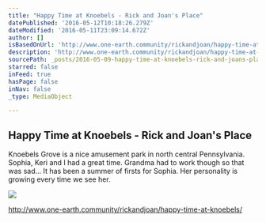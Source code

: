 ```yaml
---
title: "Happy Time at Knoebels - Rick and Joan's Place"
datePublished: '2016-05-12T10:18:26.279Z'
dateModified: '2016-05-11T23:09:14.672Z'
author: []
isBasedOnUrl: 'http://www.one-earth.community/rickandjoan/happy-time-at-knoebels/'
description: 'http://www.one-earth.community/rickandjoan/happy-time-at-knoebels/'
sourcePath: _posts/2016-05-09-happy-time-at-knoebels-rick-and-joans-place.md
starred: false
inFeed: true
hasPage: false
inNav: false
_type: MediaObject

---
```

<article style=""><h1>Happy Time at Knoebels - Rick and Joan's Place</h1><p>Knoebels Grove is a nice amusement park in north central Pennsylvania. Sophia, Keri and I had a great time. Grandma had to work though so that was sad... It has been a summer of firsts for Sophia. Her personality is growing every time we see her.</p><img src="http://www.one-earth.community/rickandjoan/wp-content/uploads/sites/11/2015/08/image3.jpg" /></article>

http://www.one-earth.community/rickandjoan/happy-time-at-knoebels/